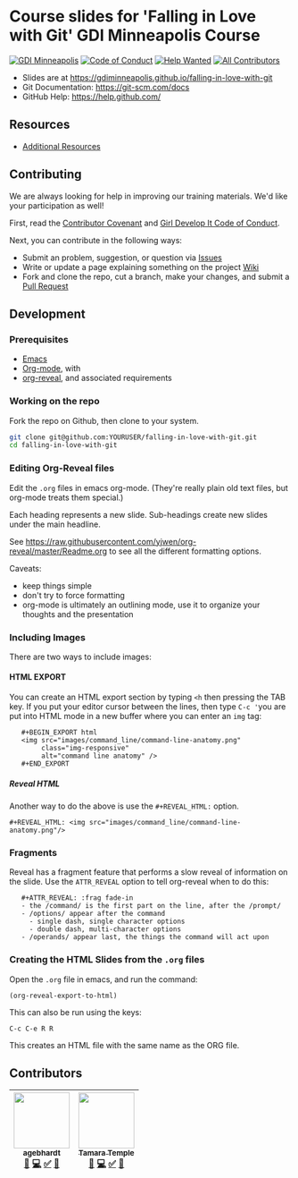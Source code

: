 # Course slides for 'Falling in Love with Git' GDI Minneapolis Course
[![GDI Minneapolis](https://img.shields.io/badge/GDI-Minneapolis-ff69b4.svg)](https://gdiminneapolis.com)
[![Code of Conduct](https://img.shields.io/badge/code_of-conduct-ff69b4.svg)](https://www.girldevelopit.com/code-of-conduct)
[![Help Wanted](https://img.shields.io/badge/help-wanted-green.svg)](#contibuting)
[![All Contributors](https://img.shields.io/badge/all_contributors-2-orange.svg?style=flat-square)](#contributors)

-   Slides are at
    <https://gdiminneapolis.github.io/falling-in-love-with-git>
-   Git Documentation: <https://git-scm.com/docs>
-   GitHub Help: <https://help.github.com/>

## Resources

-   [Additional Resources](Resources.md)


## Contributing

We are always looking for help in improving our training materials. We'd
like your participation as well!

First, read the [Contributor Covenant](CONTRIBUTOR_COVENANT.md) and
[Girl Develop It Code of Conduct](https://www.girldevelopit.com/code-of-conduct).

Next, you can contribute in the following ways:

-   Submit an problem, suggestion, or question via [Issues](https://github.com/gdiminneapolis/falling-in-love-with-git/issues)
-   Write or update a page explaining something on the project [Wiki](https://github.com/gdiminneapolis/falling-in-love-with-git/wiki)
-   Fork and clone the repo, cut a branch, make your changes, and submit
    a [Pull Request](https://github.com/gdiminneapolis/falling-in-love-with-git/pulls)


## Development

### Prerequisites

- [Emacs](https://www.gnu.org/software/emacs/)
- [Org-mode](http://orgmode.org/), with
- [org-reveal](https://github.com/yjwen/org-reveal/), and associated
  requirements

### Working on the repo

Fork the repo on Github, then clone to your system.

```bash
git clone git@github.com:YOURUSER/falling-in-love-with-git.git
cd falling-in-love-with-git
```

### Editing Org-Reveal files

Edit the `.org` files in emacs org-mode. (They're really plain old
text files, but org-mode treats them special.)

Each heading represents a new slide. Sub-headings create new slides
under the main headline.

See
<https://raw.githubusercontent.com/yjwen/org-reveal/master/Readme.org>
to see all the different formatting options.

Caveats:

- keep things simple
- don't try to force formatting
- org-mode is ultimately an outlining mode, use it to organize your
  thoughts and the presentation

### Including Images

There are two ways to include images:

#### HTML EXPORT

You can create an HTML export section by typing `<h` then pressing the
TAB key. If you put your editor cursor between the lines, then type
`C-c '`you are put into HTML mode in a new buffer where you can enter
an `img` tag:


```
   #+BEGIN_EXPORT html
   <img src="images/command_line/command-line-anatomy.png"
        class="img-responsive"
        alt="command line anatomy" />
   #+END_EXPORT
```

##### Reveal HTML

Another way to do the above is use the `#+REVEAL_HTML:` option.

```
#+REVEAL_HTML: <img src="images/command_line/command-line-anatomy.png"/>
```

### Fragments

Reveal has a fragment feature that performs a slow reveal of
information on the slide. Use the `ATTR_REVEAL` option to tell
org-reveal when to do this:

```
   #+ATTR_REVEAL: :frag fade-in
   - the /command/ is the first part on the line, after the /prompt/
   - /options/ appear after the command
     - single dash, single character options
     - double dash, multi-character options
   - /operands/ appear last, the things the command will act upon
```


### Creating the HTML Slides from the `.org` files

Open the `.org` file in emacs, and run the command:

`(org-reveal-export-to-html)`

This can also be run using the keys:

`C-c C-e R R`

This creates an HTML file with the same name as the ORG file.

## Contributors

<!-- ALL-CONTRIBUTORS-LIST:START - Do not remove or modify this section -->
| [<img src="https://avatars0.githubusercontent.com/u/12141607?v=4" width="100px;"/><br /><sub>agebhardt</sub>](https://github.com/agebhardt)<br />[📖](https://github.com/gdiminneapolis/falling-in-love-with-git/commits?author=agebhardt "Documentation") [💻](https://github.com/gdiminneapolis/falling-in-love-with-git/commits?author=agebhardt "Code") [✅](#tutorial-agebhardt "Tutorials") [📢](#talk-agebhardt "Talks") | [<img src="https://avatars3.githubusercontent.com/u/363583?v=4" width="100px;"/><br /><sub>Tamara Temple</sub>](http://swaac.tamouse.org)<br />[📖](https://github.com/gdiminneapolis/falling-in-love-with-git/commits?author=tamouse "Documentation") [💻](https://github.com/gdiminneapolis/falling-in-love-with-git/commits?author=tamouse "Code") [✅](#tutorial-tamouse "Tutorials") [📢](#talk-tamouse "Talks") |
| :---: | :---: |
<!-- ALL-CONTRIBUTORS-LIST:END -->
